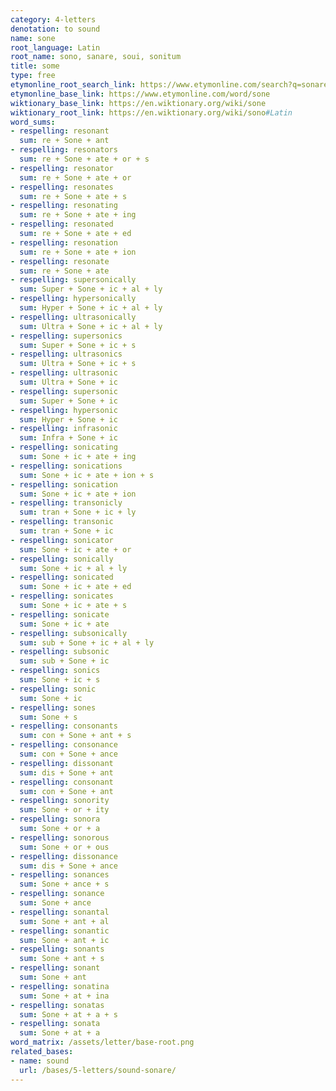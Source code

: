 ```yaml
---
category: 4-letters
denotation: to sound
name: sone
root_language: Latin
root_name: sono, sanare, soui, sonitum
title: some
type: free
etymonline_root_search_link: https://www.etymonline.com/search?q=sonare
etymonline_base_link: https://www.etymonline.com/word/sone
wiktionary_base_link: https://en.wiktionary.org/wiki/sone
wiktionary_root_link: https://en.wiktionary.org/wiki/sono#Latin
word_sums:
- respelling: resonant
  sum: re + Sone + ant
- respelling: resonators
  sum: re + Sone + ate + or + s
- respelling: resonator
  sum: re + Sone + ate + or
- respelling: resonates
  sum: re + Sone + ate + s
- respelling: resonating
  sum: re + Sone + ate + ing
- respelling: resonated
  sum: re + Sone + ate + ed
- respelling: resonation
  sum: re + Sone + ate + ion
- respelling: resonate
  sum: re + Sone + ate
- respelling: supersonically
  sum: Super + Sone + ic + al + ly
- respelling: hypersonically
  sum: Hyper + Sone + ic + al + ly
- respelling: ultrasonically
  sum: Ultra + Sone + ic + al + ly
- respelling: supersonics
  sum: Super + Sone + ic + s
- respelling: ultrasonics
  sum: Ultra + Sone + ic + s
- respelling: ultrasonic
  sum: Ultra + Sone + ic
- respelling: supersonic
  sum: Super + Sone + ic
- respelling: hypersonic
  sum: Hyper + Sone + ic
- respelling: infrasonic
  sum: Infra + Sone + ic
- respelling: sonicating
  sum: Sone + ic + ate + ing
- respelling: sonications
  sum: Sone + ic + ate + ion + s
- respelling: sonication
  sum: Sone + ic + ate + ion
- respelling: transonicly
  sum: tran + Sone + ic + ly
- respelling: transonic
  sum: tran + Sone + ic
- respelling: sonicator
  sum: Sone + ic + ate + or
- respelling: sonically
  sum: Sone + ic + al + ly
- respelling: sonicated
  sum: Sone + ic + ate + ed
- respelling: sonicates
  sum: Sone + ic + ate + s
- respelling: sonicate
  sum: Sone + ic + ate
- respelling: subsonically
  sum: sub + Sone + ic + al + ly
- respelling: subsonic
  sum: sub + Sone + ic
- respelling: sonics
  sum: Sone + ic + s
- respelling: sonic
  sum: Sone + ic
- respelling: sones
  sum: Sone + s
- respelling: consonants
  sum: con + Sone + ant + s
- respelling: consonance
  sum: con + Sone + ance
- respelling: dissonant
  sum: dis + Sone + ant
- respelling: consonant
  sum: con + Sone + ant
- respelling: sonority
  sum: Sone + or + ity
- respelling: sonora
  sum: Sone + or + a
- respelling: sonorous
  sum: Sone + or + ous
- respelling: dissonance
  sum: dis + Sone + ance
- respelling: sonances
  sum: Sone + ance + s
- respelling: sonance
  sum: Sone + ance
- respelling: sonantal
  sum: Sone + ant + al
- respelling: sonantic
  sum: Sone + ant + ic
- respelling: sonants
  sum: Sone + ant + s
- respelling: sonant
  sum: Sone + ant
- respelling: sonatina
  sum: Sone + at + ina
- respelling: sonatas
  sum: Sone + at + a + s
- respelling: sonata
  sum: Sone + at + a
word_matrix: /assets/letter/base-root.png
related_bases:
- name: sound
  url: /bases/5-letters/sound-sonare/
---
```

